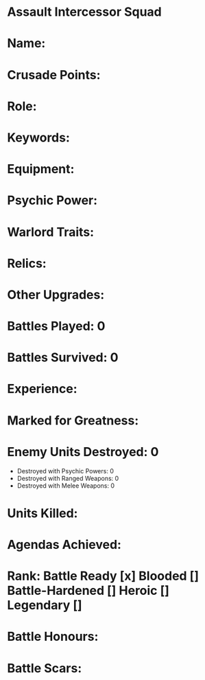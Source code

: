 # Assault Intercessor Squad

# Name: 
# Crusade Points:
# Role:
# Keywords:
# Equipment:
# Psychic Power:
# Warlord Traits:
# Relics:
# Other Upgrades:

# Battles Played: 0
# Battles Survived: 0
# Experience:
# Marked for Greatness:
# Enemy Units Destroyed: 0  
  * Destroyed with Psychic Powers: 0 
  * Destroyed with Ranged Weapons: 0 
  * Destroyed with Melee Weapons: 0
# Units Killed: 
# Agendas Achieved:

# Rank: Battle Ready [x] Blooded [] Battle-Hardened [] Heroic [] Legendary []

# Battle Honours: 
# Battle Scars:

